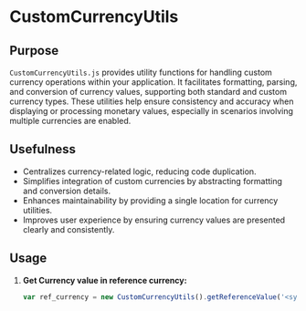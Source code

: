 # CustomCurrencyUtils

## Purpose

`CustomCurrencyUtils.js` provides utility functions for handling custom currency operations within your application. It facilitates formatting, parsing, and conversion of currency values, supporting both standard and custom currency types. These utilities help ensure consistency and accuracy when displaying or processing monetary values, especially in scenarios involving multiple currencies are enabled.

## Usefulness

- Centralizes currency-related logic, reducing code duplication.
- Simplifies integration of custom currencies by abstracting formatting and conversion details.
- Enhances maintainability by providing a single location for currency utilities.
- Improves user experience by ensuring currency values are presented clearly and consistently.

## Usage

1. **Get Currency value in reference currency:**
    ```js
    var ref_currency = new CustomCurrencyUtils().getReferenceValue('<sys_id>', '<your_field>');
    ```